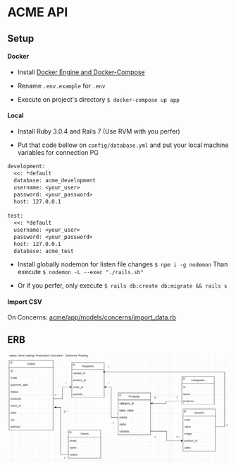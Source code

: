 # ACME API
## Setup

#### Docker
- Install [Docker Engine and Docker-Compose](https://docs.docker.com/engine/install/)

- Rename `.env.example` for `.env`

- Execute on project's directory `$ docker-compose up app`

#### Local

- Install Ruby 3.0.4 and Rails 7 (Use RVM with you perfer)

- Put that code bellow on `config/database.yml` and put your local machine variables for connection PG

```
development:
  <<: *default
  database: acme_development
  username: <your_user>
  password: <your_password>
  host: 127.0.0.1

test:
  <<: *default
  username: <your_user>
  password: <your_password>
  host: 127.0.0.1
  database: acme_test
```

- Install globally nodemon for listen file changes `$ npm i -g nodemon` Than execute `$ nodemon -L --exec "./rails.sh"`

- Or if you perfer, only execute `$ rails db:create db:migrate && rails s`


#### Import CSV
On Concerns: [acme/app/models/concerns/import_data.rb](https://github.com/Vitor-Novaes/acme/blob/main/app/models/concerns/import_data.rb)



## ERB

![ERB Base](./ERB.png)
